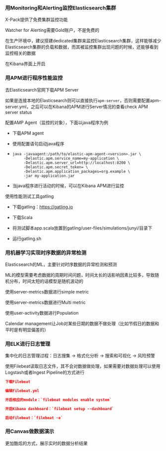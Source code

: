 ### 用Monitoring和Alerting监控Elasticsearch集群

X-Pack提供了免费集群监控功能

Watcher for Alerting需要Gold账户，不是免费的

在生产环境中，建议搭建dedicated集群来监控Elasticsearch集群，这样能够减少Elasticsearch集群的负载和数据，而其被监控集群出现问题的时候，还能够看到监控相关的数据

在Kibana界面上开启

### 用APM进行程序性能监控

去Elasticsearch官网下载APM Server

如果是连接本地的Elasticsearch则可以直接执行`apm-server`，否则需要配置apm-server.yml，之后可以在Kibana的APM进行Server情况的查看check APM server status

配置AMP Agent（监控的对象），下面以java程序为例

- 下载APM agent

- 使用配置语句启动java程序

- ```
  java -javaagent:/path/to/elastic-apm-agent-<version>.jar \
       -Delastic.apm.service_name=my-application \
       -Delastic.apm.server_url=http://localhost:8200 \
       -Delastic.apm.secret_token= \
       -Delastic.apm.application_packages=org.example \
       -jar my-application.jar
  ```

- 当java程序进行活动的时候，可以在Kibana APM进行监控

使用性能测试工具gatling

- 下载gatling：https://gatling.io
- 下载Scala
- 将测试脚本app.scala放置到gatling/user-files/simulations/junyi/目录下

- 运行gatling.sh

### 用机器学习实现时序数据的异常检测

Elasticsearch的ML，主要针对时序数据的异常检测和预测

ML的模型需要考虑数据的周期时间问题，时间太长的话影响因素比较多，导致随机分布，时间太短的话模型是随机波动的

使用server-metrics数据进行simple metric

使用server-metrics数据进行Multi metric

使用user-activity数据进行Population

Calendar management让Job对某些日期的数据不做处理（比如节假日的数据和平时是有明显偏差的）

### 用ELK进行日志管理

集中化的日志管理过程：日志搜集 -> 格式化分析 -> 搜索和可视化 -> 风险预警

使用Filebeat读取日志文件，其不会对数据做处理，如果需要对数据处理可以使用Logstash或者Ingest Pipeline的方式进行

```json
下载Filebeat

编辑filebeat.yml

开启相应的module：`filebeat modules enable system`

开启Kibana dashboard：`filebeat setup --dashboard`

启动filebeat：`filebeat -e`
```

### 用Canvas做数据演示

更加酷炫的方式，展示实时的数据分析结果